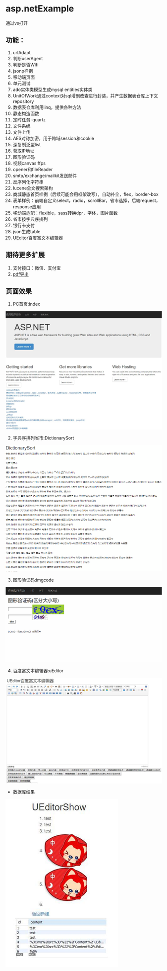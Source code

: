 # asp.netExample
通过vs打开

## 功能：
1. urlAdapt
2. 判断userAgent
3. 判断是否Wifi
4. jsonp样例
5. 移动端页面
6. 单元测试
7. ado实体类模型生成mysql entities实体类
8. UnitOfWork通过context对sql增删改查进行封装，并产生数据表仓库上下文repository
9. 数据表仓库利用linq，提供各种方法
10. 静态构造函数
11. 定时任务-quartz
12. 文件系统
13. 文件上传
14. AES对称加密，用于跨域session和cookie
15. 深复制泛型list
16. 获取IP地址
17. 图形验证码
18. 视频canvas ffps
19. opener和fileReader
20. smtp/exchange/mailkit发送邮件
21. 反序列化字符串
22. lucene全文搜索架构
23. 商城静态首页样例（后续可能会用框架改写），自动补全，flex，border-box
24. 表单样例：前端自定义select，radio，scrollBar，省市选择，后端request，response应用
25. 移动端适配：flexible，sass转换dpr，字体，图片函数
26. 省市按字典序排列
27. 银行卡支付
28. json生成table
29. UEditor百度富文本编辑器

## 期待更多扩展
1. 支付接口：微信、支付宝
2. [pdf导出](https://github.com/RyougiChan/HTML2PDF-netcore)

## 页面效果

1. PC首页:index

![PC首页](./effects/PC-index.jpg)

2. 字典序排列省市:DictionarySort

![DictionarySort](./effects/DictionarySort.gif)

3. 图形验证码:imgcode

![imgcode](./effects/imgcode.gif)

4. 百度富文本编辑器:uEditor

![百度富文本编辑器](./effects/uEditor.jpg)

* 数据库结果

![数据库结果](./effects/fullTextDB.jpg)
